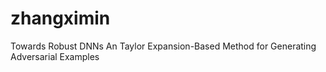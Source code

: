 # zhangximin
Towards Robust DNNs An Taylor Expansion-Based Method for Generating Adversarial Examples
